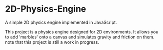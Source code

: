 # 2D-Physics-Engine
A simple 2D physics engine implemented in JavaScript.

This project is a physics engine designed for 2D environments. It allows you to add 'marbles' onto a canvas and simulates gravity and friction on them. note that this project is still a work in progress.